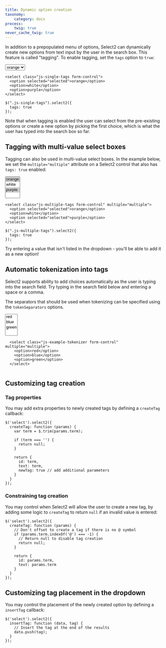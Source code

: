 ```yaml
---
title: Dynamic option creation
taxonomy:
    category: docs
process:
    twig: true
never_cache_twig: true
---
```


In addition to a prepopulated menu of options, Select2 can dynamically create new options from text input by the user in the search box.  This feature is called "tagging".  To enable tagging, set the `tags` option to `true`:

<div class="s2-example">
  <p>
    <select class="js-example-tags form-control">
      <option selected="selected">orange</option>
      <option>white</option>
      <option>purple</option>
    </select>
  </p>
</div>

```
<select class="js-single-tags form-control">
  <option selected="selected">orange</option>
  <option>white</option>
  <option>purple</option>
</select>

$(".js-single-tags").select2({
  tags: true
});
```

Note that when tagging is enabled the user can select from the pre-existing options or create a new option by picking the first choice, which is what the user has typed into the search box so far.

## Tagging with multi-value select boxes

Tagging can also be used in multi-value select boxes. In the example below, we set the `multiple="multiple"` attribute on a Select2 control that also has `tags: true` enabled:
  
<div class="s2-example">
  <p>
    <select class="js-example-tags form-control" multiple="multiple">
      <option selected="selected">orange</option>
      <option>white</option>
      <option selected="selected">purple</option>
    </select>
  </p>
</div>

```
<select class="js-multiple-tags form-control" multiple="multiple">
  <option selected="selected">orange</option>
  <option>white</option>
  <option selected="selected">purple</option>
</select>

$(".js-multiple-tags").select2({
  tags: true
});
```

Try entering a value that isn't listed in the dropdown - you'll be able to add it as a new option!

<script type="text/javascript">
  $(".js-example-tags").select2({
    tags: true
  });
</script>

## Automatic tokenization into tags

Select2 supports ability to add choices automatically as the user is typing into the search field. Try typing in the search field below and entering a space or a comma.

The separators that should be used when tokenizing can be specified using the `tokenSeparators` options.

<div class="s2-example">
<p>
  <select class="js-example-tokenizer form-control" multiple="multiple">
    <option>red</option>
    <option>blue</option>
    <option>green</option>
  </select>
</p>
</div>

```
  <select class="js-example-tokenizer form-control" multiple="multiple">
    <option>red</option>
    <option>blue</option>
    <option>green</option>
  </select>
```

<pre data-fill-from=".js-code-example-tokenizer"></pre>

<script type="text/javascript" class="js-code-example-tokenizer">

$(".js-example-tokenizer").select2({
    tags: true,
    tokenSeparators: [',', ' ']
})

</script>

## Customizing tag creation

### Tag properties

You may add extra properties to newly created tags by defining a `createTag` callback:

```
$('select').select2({
  createTag: function (params) {
    var term = $.trim(params.term);

    if (term === '') {
      return null;
    }

    return {
      id: term,
      text: term,
      newTag: true // add additional parameters
    }
  }
});
```

### Constraining tag creation

You may control when Select2 will allow the user to create a new tag, by adding some logic to `createTag` to return `null` if an invalid value is entered:

```
$('select').select2({
  createTag: function (params) {
    // Don't offset to create a tag if there is no @ symbol
    if (params.term.indexOf('@') === -1) {
      // Return null to disable tag creation
      return null;
    }

    return {
      id: params.term,
      text: params.term
    }
  }
});
```

## Customizing tag placement in the dropdown

You may control the placement of the newly created option by defining a `insertTag` callback:

```
$('select').select2({
  insertTag: function (data, tag) {
    // Insert the tag at the end of the results
    data.push(tag);
  }
});
```
